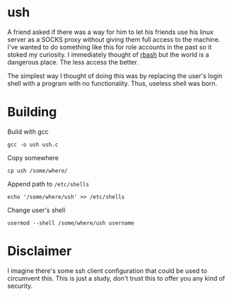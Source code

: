 ush
=====

A friend asked if there was a way for him to let his friends use his linux 
server as a SOCKS proxy without giving them full access to the machine. I've 
wanted to do something like this for role accounts in the past so it stoked my 
curiosity. I immediately thought of [rbash](http://www.gnu.org/software/bash/manual/html_node/The-Restricted-Shell.html)
but the world is a dangerous place. The less access the better.

The simplest way I thought of doing this was by replacing the user's login 
shell with a program with no functionality. Thus, useless shell was born.

Building
========

Build with gcc

    gcc -o ush ush.c

Copy somewhere

    cp ush /some/where/

Append path to `/etc/shells`

    echo '/some/where/ush' >> /etc/shells

Change user's shell

    usermod --shell /some/where/ush username

Disclaimer
==========

I imagine there's some ssh client configuration that could be used to 
circumvent this. This is just a study, don't trust this to offer you any kind 
of security.
